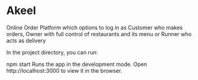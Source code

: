 # Akeel

Online Order Platform which options to log in as Customer who makes orders, Owner with full control of restaurants and its menu or Runner who acts as delivery

In the project directory, you can run:

npm start
Runs the app in the development mode.
Open http://localhost:3000 to view it in the browser.
